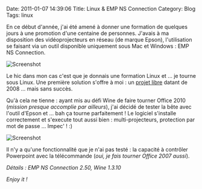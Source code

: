 Date: 2011-01-07 14:39:06
Title: Linux & EMP NS Connection
Category: Blog
Tags: linux

En ce début d'année, j'ai été amené à donner une formation de quelques jours à une promotion d'une centaine de personnes. J'avais à ma disposition des vidéoprojecteurs en réseau (de marque Epson), l'utilisation se faisant via un outil disponible uniquement sous Mac et Windows : EMP NS Connection.

![Screenshot]({attach}Screenshot-103-1.png)

Le hic dans mon cas c'est que je donnais une formation Linux et ... je tourne sous Linux. Une première solution s'offre à moi : un [projet libre](http://epsonconnector.sourceforge.net/) datant de 2008 ... mais sans succès.

Qu'à cela ne tienne : ayant mis au défi Wine de faire tourner Office 2010 (_mission presque accomplie par ailleurs_), j'ai décidé de tester la bête avec l'outil d'Epson et ... bah ça tourne parfaitement ! Le logiciel s'installe correctement et s'execute tout aussi bien : multi-projecteurs, protection par mot de passe ... Impec' ! :)

![Screenshot]({attach}Screenshot-102-1.png)

Il n'y a qu'une fonctionnalité que je n'ai pas testé : la capacité à contrôler Powerpoint avec la télécommande (_oui, je fais tourner Office 2007 aussi_).

_Détails : EMP NS Connection 2.50, Wine 1.3.10_

_Enjoy it !_
